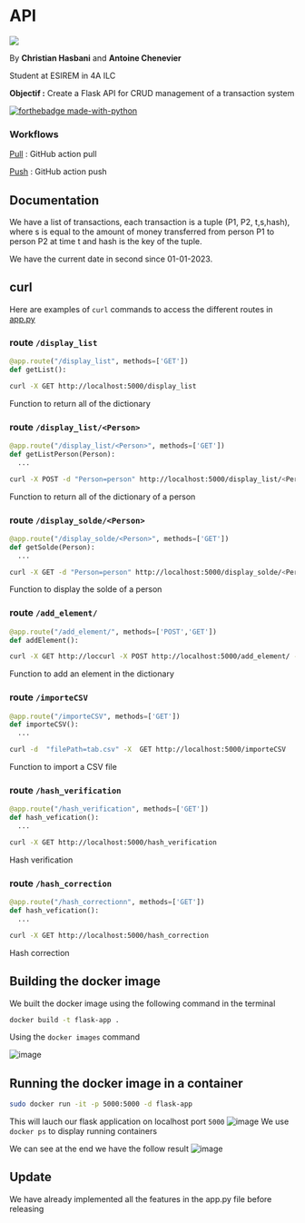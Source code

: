 # API

[![](https://img.shields.io/badge/PROJET_TERMINÉ_🚀-059142?style=for-the-badge&logoColor=white)](https://dev.to/envoy_/150-badges-for-github-pnk) 

By **Christian Hasbani** and **Antoine Chenevier**

Student at ESIREM in 4A ILC

 **Objectif :** Create a Flask API for CRUD management of a transaction system

 

 [![forthebadge made-with-python](http://ForTheBadge.com/images/badges/made-with-python.svg)](https://www.python.org/)  

### Workflows

 [Pull](./.github/workflows/on_pull.yml) : GitHub action pull
  
 [Push](./.github/workflows/on_push.yml) : GitHub action push
  
## Documentation

We have a list of transactions, each transaction is a tuple (P1, P2, t,s,hash), where s is equal to the amount of money transferred from person P1 to person P2 at time t and hash is the key of the tuple.

 We have the current date in second since 01-01-2023.

## curl

Here are examples of `curl` commands to access the different routes in [app.py](./app.py)

### route `/display_list`

```python
@app.route("/display_list", methods=['GET'])
def getList():
```

```bash
curl -X GET http://localhost:5000/display_list
```

Function to return all of the dictionary

### route `/display_list/<Person>`

```python
@app.route("/display_list/<Person>", methods=['GET'])
def getListPerson(Person):
  ...
```

```bash
curl -X POST -d "Person=person" http://localhost:5000/display_list/<Person>
```

Function to return all of the dictionary of a person

### route `/display_solde/<Person>`

```python
@app.route("/display_solde/<Person>", methods=['GET'])
def getSolde(Person):
  ...
```

```bash
curl -X GET -d "Person=person" http://localhost:5000/display_solde/<Person>
```

Function to display  the solde of a person

### route `/add_element/`

```python
@app.route("/add_element/", methods=['POST','GET'])
def addElement():
```

```bash
curl -X GET http://loccurl -X POST http://localhost:5000/add_element/ -d "p1=christian&p2=antoine&solde=10"
```

Function to add an element in the dictionary

### route `/importeCSV`

```python
@app.route("/importeCSV", methods=['GET'])
def importeCSV():
  ...
```

```bash
curl -d  "filePath=tab.csv" -X  GET http://localhost:5000/importeCSV

```

Function to import a CSV file

### route `/hash_verification`

```python
@app.route("/hash_verification", methods=['GET'])
def hash_vefication():
  ...
```

```bash
curl -X GET http://localhost:5000/hash_verification
```

Hash verification

### route `/hash_correction`

```python
@app.route("/hash_correctionn", methods=['GET'])
def hash_vefication():
  ...
```

```bash
curl -X GET http://localhost:5000/hash_correction
```

Hash correction

## Building the docker image
We built the docker image using the following command in the terminal
```bash
docker build -t flask-app . 
```
Using the ```docker images``` command

![image](https://user-images.githubusercontent.com/117630923/216095191-fbe11e6c-5246-442c-90dd-5fe508c28e82.png)


## Running the docker image in a container
```bash
sudo docker run -it -p 5000:5000 -d flask-app
```
This will lauch our flask application on localhost port ```5000```
![image](https://user-images.githubusercontent.com/117630923/216095866-b40bdcd5-f990-47d4-befc-acd778ee1cdd.png)
We use ```docker ps``` to display running containers

We can see at the end we have the follow result
![image](https://user-images.githubusercontent.com/117630923/216096355-1586072b-1534-4aba-bf6e-84cf299e14df.png)


## Update
We have already implemented all the features in the app.py file  before releasing  
